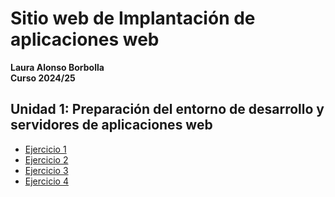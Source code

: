 # Sitio web de Implantación de aplicaciones web
**Laura Alonso Borbolla**  
**Curso 2024/25**

## Unidad 1: Preparación del entorno de desarrollo y servidores de aplicaciones web

- [Ejercicio 1](/unidad1/Ejercicio_1.md)
- [Ejercicio 2](/unidad1/ejercicio2.md)
- [Ejercicio 3](/unidad1/ejercicio3.md)
- [Ejercicio 4](/unidad1/ejercicio4.md)